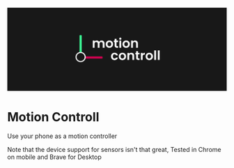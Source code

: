 ![motion controll banner](docs/banner.svg)

# Motion Controll

Use your phone as a motion controller

Note that the device support for sensors isn't that great,
Tested in Chrome on mobile and Brave for Desktop
